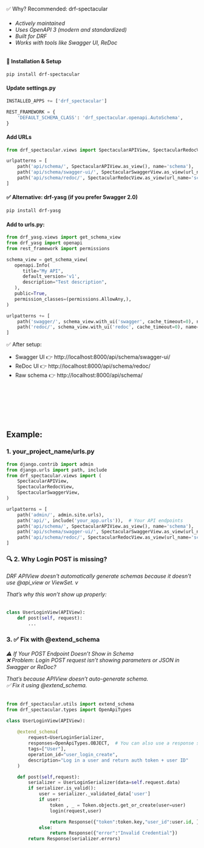 ✅ Why? Recommended: drf-spectacular

<h6>
    
- Actively maintained
- Uses OpenAPI 3 (modern and standardized)
- Built for DRF
- Works with tools like Swagger UI, ReDoc

</h6>


#### 🔧 Installation & Setup
```bash 
pip install drf-spectacular
```

#### Update settings.py
```python
INSTALLED_APPS += ['drf_spectacular']

REST_FRAMEWORK = {
    'DEFAULT_SCHEMA_CLASS': 'drf_spectacular.openapi.AutoSchema',
}
```
#### Add URLs
```python 
from drf_spectacular.views import SpectacularAPIView, SpectacularRedocView, SpectacularSwaggerView

urlpatterns = [
    path('api/schema/', SpectacularAPIView.as_view(), name='schema'),
    path('api/schema/swagger-ui/', SpectacularSwaggerView.as_view(url_name='schema'), name='swagger-ui'),
    path('api/schema/redoc/', SpectacularRedocView.as_view(url_name='schema'), name='redoc'),
]
```
#### ✅ Alternative: drf-yasg (if you prefer Swagger 2.0)

```bash 
pip install drf-yasg
```
#### Add to urls.py:

```python 
from drf_yasg.views import get_schema_view
from drf_yasg import openapi
from rest_framework import permissions

schema_view = get_schema_view(
   openapi.Info(
      title="My API",
      default_version='v1',
      description="Test description",
   ),
   public=True,
   permission_classes=(permissions.AllowAny,),
)

urlpatterns += [
    path('swagger/', schema_view.with_ui('swagger', cache_timeout=0), name='schema-swagger-ui'),
    path('redoc/', schema_view.with_ui('redoc', cache_timeout=0), name='schema-redoc'),
]
```


✅ After setup:
- Swagger UI 👉 http://localhost:8000/api/schema/swagger-ui/
- ReDoc UI 👉 http://localhost:8000/api/schema/redoc/
- Raw schema 👉 http://localhost:8000/api/schema/


<br> 
<br> 
<br> 
<br> 
<br> 

## Example: 


### 1. your_project_name/urls.py

```python
from django.contrib import admin
from django.urls import path, include
from drf_spectacular.views import (
    SpectacularAPIView,
    SpectacularRedocView,
    SpectacularSwaggerView,
)

urlpatterns = [
    path('admin/', admin.site.urls),
    path('api/', include('your_app.urls')),  # Your API endpoints
    path('api/schema/', SpectacularAPIView.as_view(), name='schema'),
    path('api/schema/swagger-ui/', SpectacularSwaggerView.as_view(url_name='schema'), name='swagger-ui'),
    path('api/schema/redoc/', SpectacularRedocView.as_view(url_name='schema'), name='redoc'),
]
```

### 🔍 2. Why Login POST is missing?

<h6> 
DRF APIView doesn't automatically generate schemas because it doesn’t use @api_view or ViewSet. v

That’s why this won’t show up properly: <br> 
</h6>


```python 
class UserLoginView(APIView):
    def post(self, request):
        ...
```


### 3. ✅ Fix with @extend_schema

<h6> 
⚠️ If Your POST Endpoint Doesn’t Show in Schema  <br> 
❌ Problem: Login POST request isn’t showing parameters or JSON in Swagger or ReDoc? <br> 
    
That’s because APIView doesn’t auto-generate schema. <br> 
✅ Fix it using @extend_schema. <br> 
</h6>

```python
from drf_spectacular.utils import extend_schema
from drf_spectacular.types import OpenApiTypes

class UserLoginView(APIView):
    
    @extend_schema(
        request=UserLoginSerializer,
        responses=OpenApiTypes.OBJECT,  # You can also use a response serializer here
        tags=["User"],
        operation_id="user_login_create",
        description="Log in a user and return auth token + user ID"
    )

    def post(self,request):
        serializer = UserLoginSerializer(data=self.request.data)
        if serializer.is_valid():
            user = serializer._validated_data['user']
            if user:
                token , _ = Token.objects.get_or_create(user=user)
                login(request,user) 

                return Response({"token":token.key,"user_id":user.id, })
            else:
                return Response({"error":"Invalid Credential"})
        return Response(serializer.errors)
```

